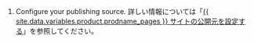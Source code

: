 1. Configure your publishing source. 詳しい情報については「[{{ site.data.variables.product.prodname_pages }} サイトの公開元を設定する](/articles/configuring-a-publishing-source-for-your-github-pages-site#choosing-a-publishing-source)」を参照してください。
